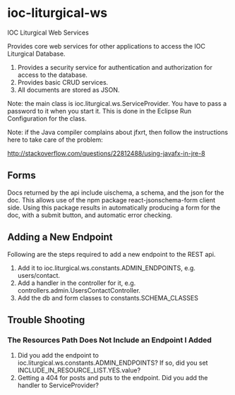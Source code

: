 # ioc-liturgical-ws
IOC Liturgical Web Services

Provides core web services for other applications to access the IOC Liturgical Database.

1. Provides a security service for authentication and authorization for access to the database.
2. Provides basic CRUD services.
3. All documents are stored as JSON.

Note: the main class is ioc.liturgical.ws.ServiceProvider.  You have to pass a password to it when you start it.  This is done in the Eclipse Run Configuration for the class.


Note: if the Java compiler complains about jfxrt, then follow the instructions here to take care of the problem:

http://stackoverflow.com/questions/22812488/using-javafx-in-jre-8

## Forms

Docs returned by the api include uischema, a schema, and the json for the doc.  This allows use of the npm package react-jsonschema-form client side.  Using this package results in automatically producing a form for the doc, with a submit button, and automatic error checking.

## Adding a New Endpoint

Following are the steps required to add a new endpoint to the REST api.

1.  Add it to ioc.liturgical.ws.constants.ADMIN_ENDPOINTS, e.g. users/contact.
2. Add a handler in the controller for it, e.g. controllers.admin.UsersContactController.
3. Add the db and form classes to constants.SCHEMA_CLASSES


## Trouble Shooting

### The Resources Path Does Not Include an Endpoint I Added

1. Did you add the endpoint to ioc.liturgical.ws.constants.ADMIN_ENDPOINTS?  If so, did you set INCLUDE_IN_RESOURCE_LIST.YES.value?
2. Getting a 404 for posts and puts to the endpoint.  Did you add the handler to ServiceProvider?
